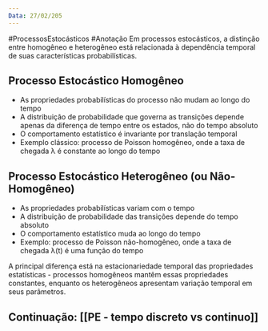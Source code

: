```yaml
---
Data: 27/02/205
---
```

#ProcessosEstocásticos  #Anotação 
Em processos estocásticos, a distinção entre homogêneo e heterogêneo está relacionada à dependência temporal de suas características probabilísticas.

## Processo Estocástico Homogêneo

- As propriedades probabilísticas do processo não mudam ao longo do tempo
- A distribuição de probabilidade que governa as transições depende apenas da diferença de tempo entre os estados, não do tempo absoluto
- O comportamento estatístico é invariante por translação temporal
- Exemplo clássico: processo de Poisson homogêneo, onde a taxa de chegada λ é constante ao longo do tempo

## Processo Estocástico Heterogêneo (ou Não-Homogêneo)

- As propriedades probabilísticas variam com o tempo
- A distribuição de probabilidade das transições depende do tempo absoluto
- O comportamento estatístico muda ao longo do tempo
- Exemplo: processo de Poisson não-homogêneo, onde a taxa de chegada λ(t) é uma função do tempo

A principal diferença está na estacionariedade temporal das propriedades estatísticas - processos homogêneos mantêm essas propriedades constantes, enquanto os heterogêneos apresentam variação temporal em seus parâmetros.

## Continuação: [[PE - tempo discreto vs continuo]]
